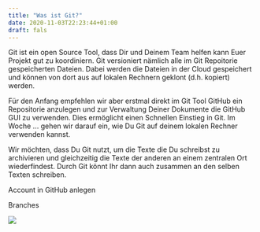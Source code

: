 ```yaml
---
title: "Was ist Git?"
date: 2020-11-03T22:23:44+01:00
draft: fals
---
```


Git ist ein open Source Tool, dass Dir und Deinem Team helfen kann Euer Projekt gut zu koordiniern. Git versioniert nämlich alle im Git Repoitorie gespeicherten Dateien. Dabei werden die Dateien in der Cloud gespeichert und können von dort aus auf lokalen Rechnern geklont (d.h. kopiert) werden.

Für den Anfang empfehlen wir aber erstmal direkt im Git Tool GitHub ein Repositorie anzulegen und zur Verwaltung Deiner Dokumente die GitHub GUI zu verwenden. Dies ermöglicht einen Schnellen Einstieg in Git. Im Woche ... gehen wir darauf ein, wie Du Git auf deinem lokalen Rechner verwenden kannst.

Wir möchten, dass Du Git nutzt, um die Texte die Du schreibst zu archivieren und gleichzeitig die Texte der anderen an einem zentralen Ort wiederfindest. Durch Git könnt Ihr dann auch zusammen an den selben Texten schreiben.

Account in GitHub anlegen



Branches

![](C:\Users\clair\AppData\Roaming\marktext\images\2020-11-24-22-13-57-image.png)
